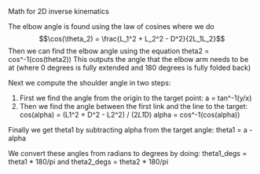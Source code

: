 
Math for 2D inverse kinematics

The elbow angle is found using the law of cosines where we do
$$\cos(\theta_2) = \frac{L_1^2 + L_2^2 - D^2}{2L_1L_2}$$
Then we can find the elbow angle using the equation
theta2 = cos^-1(cos(theta2))
This outputs the angle that the elbow arm needs to be at (where 0 degrees is fully extended
and 180 degrees is fully folded back)

Next we compute the shoulder angle in two steps:
1. First we find the angle from the origin to the target point:
   a = tan^-1(y/x)
2. Then we find the angle between the first link and the line to the target:
   cos(alpha) = (L1^2 + D^2 - L2^2) / (2*L1*D)
   alpha = cos^-1(cos(alpha))

Finally we get theta1 by subtracting alpha from the target angle:
theta1 = a - alpha

We convert these angles from radians to degrees by doing:
theta1_degs = theta1 * 180/pi and theta2_degs = theta2 * 180/pi